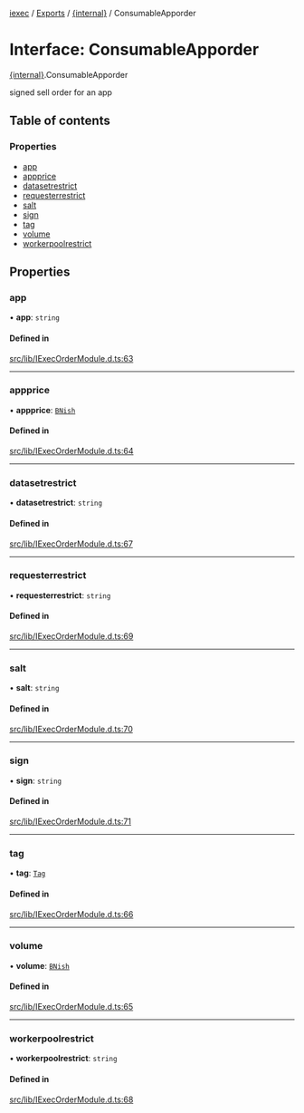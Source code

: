 [iexec](../README.md) / [Exports](../modules.md) / [{internal}](../modules/internal_.md) / ConsumableApporder

# Interface: ConsumableApporder

[{internal}](../modules/internal_.md).ConsumableApporder

signed sell order for an app

## Table of contents

### Properties

- [app](internal_.ConsumableApporder.md#app)
- [appprice](internal_.ConsumableApporder.md#appprice)
- [datasetrestrict](internal_.ConsumableApporder.md#datasetrestrict)
- [requesterrestrict](internal_.ConsumableApporder.md#requesterrestrict)
- [salt](internal_.ConsumableApporder.md#salt)
- [sign](internal_.ConsumableApporder.md#sign)
- [tag](internal_.ConsumableApporder.md#tag)
- [volume](internal_.ConsumableApporder.md#volume)
- [workerpoolrestrict](internal_.ConsumableApporder.md#workerpoolrestrict)

## Properties

### app

• **app**: `string`

#### Defined in

[src/lib/IExecOrderModule.d.ts:63](https://github.com/iExecBlockchainComputing/iexec-sdk/blob/8e573c7/src/lib/IExecOrderModule.d.ts#L63)

___

### appprice

• **appprice**: [`BNish`](../modules/internal_.md#bnish)

#### Defined in

[src/lib/IExecOrderModule.d.ts:64](https://github.com/iExecBlockchainComputing/iexec-sdk/blob/8e573c7/src/lib/IExecOrderModule.d.ts#L64)

___

### datasetrestrict

• **datasetrestrict**: `string`

#### Defined in

[src/lib/IExecOrderModule.d.ts:67](https://github.com/iExecBlockchainComputing/iexec-sdk/blob/8e573c7/src/lib/IExecOrderModule.d.ts#L67)

___

### requesterrestrict

• **requesterrestrict**: `string`

#### Defined in

[src/lib/IExecOrderModule.d.ts:69](https://github.com/iExecBlockchainComputing/iexec-sdk/blob/8e573c7/src/lib/IExecOrderModule.d.ts#L69)

___

### salt

• **salt**: `string`

#### Defined in

[src/lib/IExecOrderModule.d.ts:70](https://github.com/iExecBlockchainComputing/iexec-sdk/blob/8e573c7/src/lib/IExecOrderModule.d.ts#L70)

___

### sign

• **sign**: `string`

#### Defined in

[src/lib/IExecOrderModule.d.ts:71](https://github.com/iExecBlockchainComputing/iexec-sdk/blob/8e573c7/src/lib/IExecOrderModule.d.ts#L71)

___

### tag

• **tag**: [`Tag`](../modules/internal_.md#tag)

#### Defined in

[src/lib/IExecOrderModule.d.ts:66](https://github.com/iExecBlockchainComputing/iexec-sdk/blob/8e573c7/src/lib/IExecOrderModule.d.ts#L66)

___

### volume

• **volume**: [`BNish`](../modules/internal_.md#bnish)

#### Defined in

[src/lib/IExecOrderModule.d.ts:65](https://github.com/iExecBlockchainComputing/iexec-sdk/blob/8e573c7/src/lib/IExecOrderModule.d.ts#L65)

___

### workerpoolrestrict

• **workerpoolrestrict**: `string`

#### Defined in

[src/lib/IExecOrderModule.d.ts:68](https://github.com/iExecBlockchainComputing/iexec-sdk/blob/8e573c7/src/lib/IExecOrderModule.d.ts#L68)

